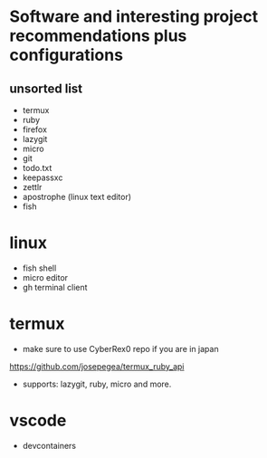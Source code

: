 # Software and interesting project recommendations plus configurations

## unsorted list

- termux
- ruby
- firefox
- lazygit
- micro
- git 
- todo.txt
- keepassxc
- zettlr
- apostrophe (linux text editor)
- fish

# linux
- fish shell
- micro editor
- gh terminal client

# termux

- make sure to use CyberRex0 repo if you are in japan

https://github.com/josepegea/termux_ruby_api

- supports: lazygit, ruby, micro and more.


# vscode
- devcontainers



